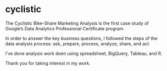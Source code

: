 # cyclistic
The Cyclistic Bike-Share Marketing Analysis is the first case study of Google’s Data Analytics Professional Certificate program. 

In order to answer the key business questions, I followed the steps of the data analysis process: ask, prepare, process, analyze, share, and act.

I've done analysis work doen using spreadsheet, BigQuery, Tableau, and R.

Thank you for taking interest in my work. 

